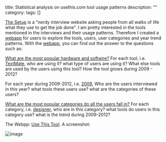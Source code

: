 title: Statistical analysis on usethis.com tool usage patterns
description: ""
category:
tags: []


[The Setup](http://usesthis.com/) is a "nerdy interview website asking
people from all walks of life what they use to get the job done". I am
pretty interested in the tools mentioned in the interviews and their
usage patterns. Therefore I created a
[webapp](http://usethistool.appspot.com/) for users to explore the
tools, users, user categories and year trend patterns. With the
[webapp](http://usethistool.appspot.com/), you can find out the answer
to the questions such as:

[What are the most popular hardware and
softwire?](http://usethistool.appspot.com/) For each tool, i.e.
[TextMate](http://usethistool.appspot.com/tool/TextMate), who are using
it? what type of users are using it? What else tools are used by the
users using this tool? How the tool grows during 2009 - 2012?

For each year during 2009-2012, i.e.
[2009](http://usethistool.appspot.com/year/2009), Who are the users
interviewed in this year? what tools these users use? what are the
categories of these users?

[What are the most popular categories do all the users fall
in?](http://usethistool.appspot.com/categories) For each category, i.e.
[designer](http://usethistool.appspot.com/category/designer), who are in
this category? what tools do users in this category use? what is the
trend during 2009-2012?

The Webpp: [Use This Tool](http://usethistool.appspot.com/). A
screenshot:

![image](http://hanxiaogang.com/site_media/static/images/posts/usethistool.jpg)